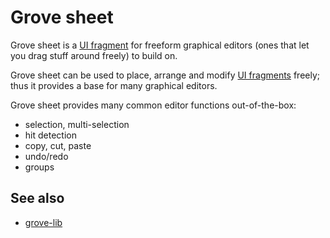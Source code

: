 # Grove sheet

Grove sheet is a [UI fragment](def://) for freeform graphical editors (ones that let you drag stuff around freely) to build on.

Grove sheet can be used to place, arrange and modify [UI fragments](def://) freely; thus it provides a base
for many graphical editors.

Grove sheet provides many common editor functions out-of-the-box:

- selection, multi-selection
- hit detection
- copy, cut, paste
- undo/redo
- groups

## See also

- [grove-lib](def://)